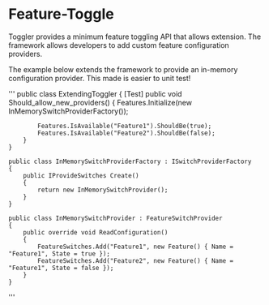 Feature-Toggle
==============

Toggler provides a minimum feature toggling API that allows extension.  The framework allows developers to add custom feature configuration providers.

The example below extends the framework to provide an in-memory configuration provider.  This made is easier to unit test!

'''
    public class ExtendingToggler
    {
        [Test]
        public void Should_allow_new_providers()
        {
            Features.Initialize(new InMemorySwitchProviderFactory());

            Features.IsAvailable("Feature1").ShouldBe(true);
            Features.IsAvailable("Feature2").ShouldBe(false);
        }
    }

    public class InMemorySwitchProviderFactory : ISwitchProviderFactory
    {
        public IProvideSwitches Create()
        {
            return new InMemorySwitchProvider();
        }
    }

    public class InMemorySwitchProvider : FeatureSwitchProvider
    {
        public override void ReadConfiguration()
        {
            FeatureSwitches.Add("Feature1", new Feature() { Name = "Feature1", State = true });
            FeatureSwitches.Add("Feature2", new Feature() { Name = "Feature1", State = false });
        }
    }
'''